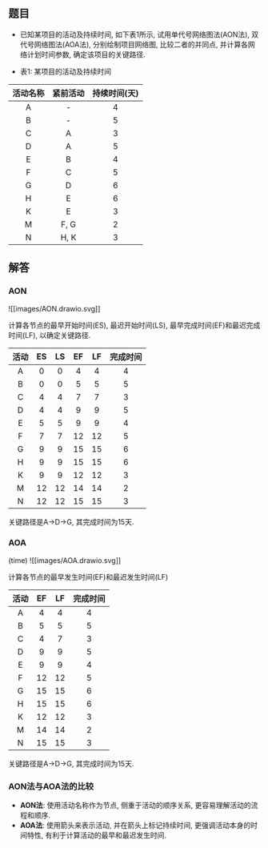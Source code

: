 
## 题目

+ 已知某项目的活动及持续时间,  如下表1所示,  试用单代号网络图法(AON法),  双代号网络图法(AOA法),  分别绘制项目网络图,  比较二者的并同点,   并计算各网络计划时间参数,  确定该项目的关键路径. 

+ 表1: 某项目的活动及持续时间

| 活动名称 | 紧前活动  | 持续时间(天) |
| :--: | :---: | :-----: |
|  A   |   -   |    4    |
|  B   |   -   |    5    |
|  C   |   A   |    3    |
|  D   |   A   |    5    |
|  E   |   B   |    4    |
|  F   |   C   |    5    |
|  G   |   D   |    6    |
|  H   |   E   |    6    |
|  K   |   E   |    3    |
|  M   | F,   G |    2    |
|  N   | H,   K |    3    |




## 解答

### AON

![[images/AON.drawio.svg]]

计算各节点的最早开始时间(ES), 最迟开始时间(LS), 最早完成时间(EF)和最迟完成时间(LF), 以确定关键路径. 

| 活动  | ES  | LS  | EF  | LF  | 完成时间 |
| :-: | :-: | :-: | :-: | :-: | :--: |
|  A  |  0  |  0  |  4  |  4  |  4   |
|  B  |  0  |  0  |  5  |  5  |  5   |
|  C  |  4  |  4  |  7  |  7  |  3   |
|  D  |  4  |  4  |  9  |  9  |  5   |
|  E  |  5  |  5  |  9  |  9  |  4   |
|  F  |  7  |  7  | 12  | 12  |  5   |
|  G  |  9  |  9  | 15  | 15  |  6   |
|  H  |  9  |  9  | 15  | 15  |  6   |
|  K  |  9  |  9  | 12  | 12  |  3   |
|  M  | 12  | 12  | 14  | 14  |  2   |
|  N  | 12  | 12  | 15  | 15  |  3   |

关键路径是A->D->G,  其完成时间为15天. 




### AOA

(time)
![[images/AOA.drawio.svg]]

计算各节点的最早发生时间(EF)和最迟发生时间(LF)

| 活动  | EF  | LF  | 完成时间 |
| :-: | :-: | :-: | :--: |
|  A  |  4  |  4  |  4   |
|  B  |  5  |  5  |  5   |
|  C  |  4  |  7  |  3   |
|  D  |  9  |  9  |  5   |
|  E  |  9  |  9  |  4   |
|  F  | 12  | 12  |  5   |
|  G  | 15  | 15  |  6   |
|  H  | 15  | 15  |  6   |
|  K  | 12  | 12  |  3   |
|  M  | 14  | 14  |  2   |
|  N  | 15  | 15  |  3   |

关键路径是A->D->G,  其完成时间为15天. 




### AON法与AOA法的比较

- **AON法**: 使用活动名称作为节点, 侧重于活动的顺序关系, 更容易理解活动的流程和顺序. 
- **AOA法**: 使用箭头来表示活动, 并在箭头上标记持续时间, 更强调活动本身的时间特性, 有利于计算活动的最早和最迟发生时间. 


